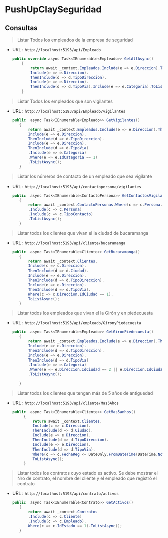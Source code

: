 # PushUpClaySeguridad

## Consultas


> Listar Todos los empleados de la empresa de seguridad
  - URL : ```http://localhost:5193/api/Empleado ```
    ```c#
    public override async Task<IEnumerable<Empleado>> GetAllAsync()
        {
            return await _context.Empleados.Include(e => e.Direccion).ThenInclude(d => d.Ciudad).
            Include(e => e.Direccion).
            ThenInclude(d => d.TipoDireccion).
            Include(e => e.Direccion).
            ThenInclude(d => d.TipoVia).Include(e => e.Categoria).ToListAsync();
        }
    ```
    


> Listar Todos los empleados que son vigilantes
  - URL : ```http://localhost:5193/api/Empleado/vigilantes ```
     ```c#
    public  async Task<IEnumerable<Empleado>> GetVigilantes()
        {
            return await _context.Empleados.Include(e => e.Direccion).ThenInclude(d => d.Ciudad).
            Include(e => e.Direccion).
            ThenInclude(d => d.TipoDireccion).
            Include(e => e.Direccion).
            ThenInclude(d => d.TipoVia)
            .Include(e => e.Categoria)
            .Where(e => e.IdCategoria == 1)
            .ToListAsync();
        }
    ```
    
    

> Listar los números de contacto de un empleado que sea vigilante
  - URL : ```http://localhost:5193/api/contactopersona/vigilantes ```
     ```c#
    public  async Task<IEnumerable<ContactoPersona>> GetContactosVigilantes()
        {
            return await _context.ContactoPersonas.Where(c => c.Persona.IdCategoria == 1)
            .Include(c => c.Persona)
            .Include(c => c.TipoContacto)
            .ToListAsync();
        }
    ```
> Listar todos los clientes que vivan el la ciudad de bucaramanga
  - URL : ```http://localhost:5193/api/cliente/bucaramanga ```
     ```c#
    public  async Task<IEnumerable<Cliente>> GetBucaramanga()
        {
            return await _context.Clientes.
            Include(c => c.Direccion).
            ThenInclude(d => d.Ciudad).
            Include(e => e.Direccion).
            ThenInclude(d => d.TipoDireccion).
            Include(e => e.Direccion).
            ThenInclude(d => d.TipoVia).
            Where(c => c.Direccion.IdCiudad == 1).
            ToListAsync();
        }
    ```
> Listar todos los empleados que vivan el la Girón y en piedecuesta
  - URL : ```http://localhost:5193/api/empleado/GironyPiedecuesta```
     ```c#
    public  async Task<IEnumerable<Empleado>> GetGironPiedecuesta()
        {
            return await _context.Empleados.Include(e => e.Direccion).ThenInclude(d => d.Ciudad).
            Include(e => e.Direccion).
            ThenInclude(d => d.TipoDireccion).
            Include(e => e.Direccion).
            ThenInclude(d => d.TipoVia)
            .Include(e => e.Categoria)
            .Where(e => e.Direccion.IdCiudad == 2 || e.Direccion.IdCiudad == 3)
            .ToListAsync();
        
        }
    ```

> Listar todos los clientes que tengan más de 5 años de antiguedad
  - URL : ```http://localhost:5193/api/cliente/Mas5Ahos```
     ```c#
     public  async Task<IEnumerable<Cliente>> GetMas5anhos()
          {
              return await _context.Clientes.
              Include(c => c.Direccion).
              ThenInclude(d => d.Ciudad).
              Include(e => e.Direccion).
              ThenInclude(d => d.TipoDireccion).
              Include(e => e.Direccion).
              ThenInclude(d => d.TipoVia).
              Where(c => c.FechaReg <= DateOnly.FromDateTime(DateTime.Now).AddYears(-5) ).
              ToListAsync();
          }
    ```

> Listar todos los contratos cuyo estado es activo. Se debe mostrar el Nro de contrato, el nombre del cliente y el empleado que registró el contrato
  - URL : ```http://localhost:5193/api/contrato/activos```
     ```c#
    public  async Task<IEnumerable<Contrato>> GetActivos()
        {
            return await _context.Contratos
            .Include(c => c.Cliente)
            .Include(c => c.Empleado).
            Where(c => c.IdEstado == 1).ToListAsync();
        }
    ```    
    
    

    
    

